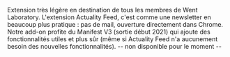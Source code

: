 Extension très légère en destination de tous les membres de Went Laboratory. L'extension Actuality Feed, c'est comme une newsletter en beaucoup plus pratique : pas de mail, ouverture directement dans Chrome. Notre add-on profite du Manifest V3 (sortie début 2021) qui ajoute des fonctionnalités utiles et plus sûr (même si Actuality Feed n'a aucunement besoin des nouvelles fonctionnalités).
-- non disponible pour le moment --
